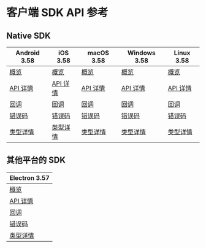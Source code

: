 # 客户端 SDK API 参考

## Native SDK

| Android 3.58 | iOS 3.58 | macOS 3.58 | Windows 3.58 | Linux 3.58 | 
| --- | --- | --- | --- | --- |
| [概览](src/70079.md) | [概览](src/70084.md) | [概览](src/70090.md) | [概览](src/70094.md) | [概览](src/85515.md) | 
| [API 详情](src/70080.md) | [API 详情](src/70086.md) | [API 详情](src/70092.md) | [API 详情](src/70095.md) | [API 详情](src/85516.md) | 
| [回调](src/70081.md) | [回调](src/70087.md) | [回调](src/70093.md) | [回调](src/70096.md) | [回调](src/85517.md) |
| [错误码](src/70082.md) | [错误码](src/70085.md) | [错误码](src/70091.md) | [错误码](src/70097.md) | [错误码](src/85518.md) |
| [类型详情](src/70083.md) | [类型详情](src/70088.md) | [类型详情](src/70089.md) | [类型详情](src/70098.md) | [类型详情](src/85519.md) |

## 其他平台的 SDK

| Electron 3.57 |
| --- |
| [概览](src/Electron-overview.md) |
| [API 详情](src/Electron-api.md) |
| [回调](src/Electron-event.md) |
| [错误码](src/Electron-errorcode.md) |
| [类型详情](src/Electron-keytype.md) |


